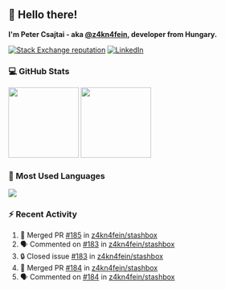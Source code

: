 ## 👋 Hello there!

**I'm Peter Csajtai - aka [@z4kn4fein](https://github.com/z4kn4fein), developer from Hungary.**

[![Stack Exchange reputation](https://img.shields.io/stackexchange/stackoverflow/r/8700582?color=orange&label=reputation&logo=stackoverflow&style=for-the-badge)](https://stackoverflow.com/users/8700582)
[![LinkedIn](https://img.shields.io/badge/linkedin-%230077B5.svg?style=for-the-badge&logo=linkedin&logoColor=white)](https://www.linkedin.com/in/csajtai-p%C3%A9ter-45395341/)

### 💻 GitHub Stats

<div>
  <img height="140px" src="https://github-readme-stats-pcsajtai.vercel.app/api?username=z4kn4fein&show_icons=true&hide_border=true&count_private=true&custom_title=Stats&theme=dracula&line_height=24&hide_title=true">
  <img height="140px" src="https://streak-stats.demolab.com?user=z4kn4fein&theme=dracula&hide_border=true">
  
</div>

### :toolbox: Most Used Languages

<img src="https://github-readme-stats-pcsajtai.vercel.app/api/top-langs/?username=z4kn4fein&theme=dracula&hide_border=true&layout=compact&langs_count=8&hide_title=true">

### :zap: Recent Activity

<!--START_SECTION:activity-->
1. 🎉 Merged PR [#185](https://github.com/z4kn4fein/stashbox/pull/185) in [z4kn4fein/stashbox](https://github.com/z4kn4fein/stashbox)
2. 🗣 Commented on [#183](https://github.com/z4kn4fein/stashbox/issues/183#issuecomment-2665124388) in [z4kn4fein/stashbox](https://github.com/z4kn4fein/stashbox)
3. 🔒 Closed issue [#183](https://github.com/z4kn4fein/stashbox/issues/183) in [z4kn4fein/stashbox](https://github.com/z4kn4fein/stashbox)
4. 🎉 Merged PR [#184](https://github.com/z4kn4fein/stashbox/pull/184) in [z4kn4fein/stashbox](https://github.com/z4kn4fein/stashbox)
5. 🗣 Commented on [#184](https://github.com/z4kn4fein/stashbox/pull/184#issuecomment-2665120457) in [z4kn4fein/stashbox](https://github.com/z4kn4fein/stashbox)
<!--END_SECTION:activity-->
